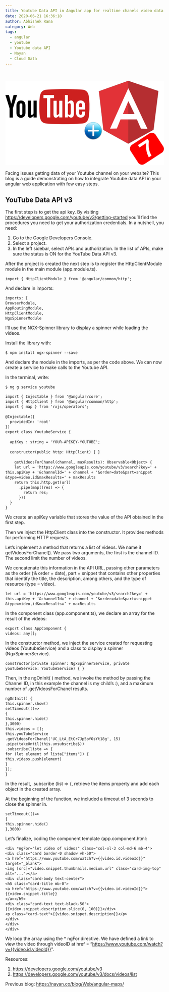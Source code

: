 ```yaml
---
title: Youtube Data API in Angular app for realtime chanels video data
date: 2020-06-21 16:36:18
author: Abhishek Rana
category: Web
tags:
  - angular
  - youtube
  - Youtube data API
  - Nayan
  - Cloud Data
---
```


<br>

![Youtube data API in Angular app](/Web/angular-youtube/blog_banner.png)

Facing issues getting data of your Youtube channel on your website? This blog is a guide demonstrating on how to integrate Youtube data API in your angular web application with few easy steps.

## YouTube Data API v3

The first step is to get the api key. By visiting https://developers.google.com/youtube/v3/getting-started you’ll find the procedures you need to get your authorization credentials.
In a nutshell, you need:

1. Go to the Google Developers Console.
2. Select a project.
3. In the left sidebar, select APIs and authorization. In the list of APIs, make sure the status is ON for the YouTube Data API v3.

After the project is created the next step is to register the HttpClientModule module in the main module (app.module.ts).

```
import { HttpClientModule } from '@angular/common/http';
```

And declare in imports:

```
imports: [
BrowserModule,
AppRoutingModule,
HttpClientModule,
NgxSpinnerModule
```

I’ll use the NGX-Spinner library to display a spinner while loading the videos.

Install the library with:

```
$ npm install ngx-spinner --save
```

And declare the module in the imports, as per the code above.
We can now create a service to make calls to the Youtube API.

In the terminal, write:

```
$ ng g service youtube
```

```
import { Injectable } from '@angular/core';
import { HttpClient } from '@angular/common/http';
import { map } from 'rxjs/operators';

@Injectable({
  providedIn: 'root'
})
export class YoutubeService {

  apiKey : string = 'YOUR-APIKEY-YOUTUBE';

  constructor(public http: HttpClient) { }

    getVideosForChanel(channel, maxResults): Observable<Object> {
    let url = 'https://www.googleapis.com/youtube/v3/search?key=' + this.apiKey + '&channelId=' + channel + '&order=date&part=snippet &type=video,id&maxResults=' + maxResults
    return this.http.get(url)
      .pipe(map((res) => {
        return res;
      }))
  }
}
```

We create an apiKey variable that stores the value of the API obtained in the first step.

Then we inject the HttpClient class into the constructor. It provides methods for performing HTTP requests.

Let’s implement a method that returns a list of videos. We name it getVideosForChanel(). We pass two arguments, the first is the channel ID. The second limit the number of videos.

We concatenate this information in the API URL, passing other parameters as the order (‘& order = date), part = snippet that contains other properties that identify the title, the description, among others, and the type of resource (type = video).

```
let url = ‘https://www.googleapis.com/youtube/v3/search?key=' + this.apiKey + ‘&channelId=’ + channel + ‘&order=date&part=snippet &type=video,id&maxResults=’ + maxResults
```

In the component class (app.component.ts), we declare an array for the result of the videos:

```
export class AppComponent {
videos: any[];
```

In the constructor method, we inject the service created for requesting videos (YoutubeService) and a class to display a spinner (NgxSpinnerService).

```
constructor(private spinner: NgxSpinnerService, private youTubeService: YoutubeService) { }
```

Then, in the ngOnInit( ) method, we invoke the method by passing the Channel ID, in this example the channel is my child’s :), and a maximum number of .getVideosForChanel results.

```
ngOnInit() {
this.spinner.show()
setTimeout(()=>
{
this.spinner.hide()
},3000)
this.videos = [];
this.youTubeService
.getVideosForChanel('UC_LtA_EtCr7Jp5ofOsYt18g', 15)
.pipe(takeUntil(this.unsubscribe$))
.subscribe(lista => {
for (let element of lista["items"]) {
this.videos.push(element)
}
});
}
```

In the result, .subscribe (list => {, retrieve the items property and add each object in the created array.

At the beginning of the function, we included a timeout of 3 seconds to close the spinner in.

```
setTimeout(()=>
{
this.spinner.hide()
},3000)
```

Let’s finalize, coding the component template (app.component.html:

```
<div *ngFor="let video of videos" class="col-xl-3 col-md-6 mb-4">
<div class="card border-0 shadow vh-50">
<a href="https://www.youtube.com/watch?v={{video.id.videoId}}" target="_blank">
<img [src]="video.snippet.thumbnails.medium.url" class="card-img-top" alt="..."></a>
<div class="card-body text-center">
<h5 class="card-title mb-0">
<a href="https://www.youtube.com/watch?v={{video.id.videoId}}">{{video.snippet.title}}
</a></h5>
<div class="card-text text-black-50">{{video.snippet.description.slice(0, 100)}}</div>
<p class="card-text">{{video.snippet.description}}</p>
</div>
</div>
</div>
```

We loop the array using the \* ngFor directive. We have defined a link to view the video through videoID at href = “https://www.youtube.com/watch?v={{video.id.videoId}}".

Resources:

1. https://developers.google.com/youtube/v3
2. https://developers.google.com/youtube/v3/docs/videos/list

Previous blog: https://nayan.co/blog/Web/angular-maps/
